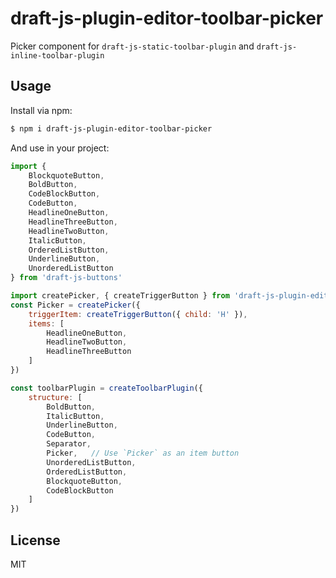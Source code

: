 # draft-js-plugin-editor-toolbar-picker
Picker component for `draft-js-static-toolbar-plugin` and `draft-js-inline-toolbar-plugin`

## Usage

Install via npm:

```bash
$ npm i draft-js-plugin-editor-toolbar-picker
```

And use in your project:

```js
import {
	BlockquoteButton,
	BoldButton,
	CodeBlockButton,
	CodeButton,
	HeadlineOneButton,
	HeadlineThreeButton,
	HeadlineTwoButton,
	ItalicButton,
	OrderedListButton,
	UnderlineButton,
	UnorderedListButton
} from 'draft-js-buttons'

import createPicker, { createTriggerButton } from 'draft-js-plugin-editor-toolbar-picker'
const Picker = createPicker({
	triggerItem: createTriggerButton({ child: 'H' }),
	items: [
		HeadlineOneButton,
		HeadlineTwoButton,
		HeadlineThreeButton
	]
})

const toolbarPlugin = createToolbarPlugin({
	structure: [
		BoldButton,
		ItalicButton,
		UnderlineButton,
		CodeButton,
		Separator,
		Picker,   // Use `Picker` as an item button
		UnorderedListButton,
		OrderedListButton,
		BlockquoteButton,
		CodeBlockButton
	]
})
```

## License
MIT